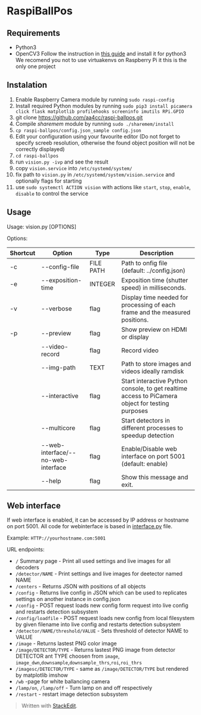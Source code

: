 # RaspiBallPos

## Requirements
- Python3
- OpenCV3
Follow the instruction in [this guide](http://www.pyimagesearch.com/2016/04/18/install-guide-raspberry-pi-3-raspbian-jessie-opencv-3/) and install it for python3
We recomend you not to use virtuakenvs on Raspberry Pi it this is the only one project

## Instalation
1) Enable Raspberry Camera module by running ```sudo raspi-config```
1) Install required Python modules by running ```sudo pip3 install picamera click flask matplotlib profilehooks screeninfo imutils RPi.GPIO```
1) git clone https://github.com/aa4cc/raspi-ballpos.git
1) Compile _sharemem_ module by running ```sudo ./sharemem/install```
1) ```cp raspi-ballpos/config.json_sample config.json```
1) Edit your configuration using your favourite editor (Do not forget to specify screeb resolution, otherwise the found object position will not be correctly displayed)
1) ```cd raspi-ballpos```
1) run ```vision.py -ivp``` and see the result
1) copy ```vision.service``` into ```/etc/systemd/system/```
1) fix path to ```vision.py``` in ```/etc/systemd/system/vision.service``` and optionally flags for starting
1) use ```sudo systemctl ACTION vision``` with actions like ```start```, ```stop```, ```enable```, ```disable``` to control the service

## Usage
Usage: vision.py [OPTIONS]

Options:

|Shortcut| Option | Type | Description|
|--|--|--|--|
| -c | \-\-config-file | FILE PATH | Path to onfig file (default: ../config.json)|
| -e | \-\-exposition-time | INTEGER | Exposition time (shutter speed) in milliseconds.|
| -v | \-\-verbose| flag | Display time needed for processing of each frame and the measured positions.|
| -p | \-\-preview |flag | Show preview on HDMI or display|
| | \-\-video-record | flag | Record video|
| | \-\-img-path | TEXT| Path to store images and videos ideally ramdisk|
| | \-\-interactive| flag | Start interactive Python console, to get realtime access to PiCamera object for testing purposes |
| |\-\-multicore| flag | Start detectors in different processes to speedup detection |
| |\-\-web-interface/--no-web-interface | flag | Enable/Disable web interface on port 5001 (default: enable) |
| |\-\-help |flag | Show this message and exit.|

## Web interface

If web interface is enabled, it can be accessed by IP address or hostname on port 5001. All code for webinterface is based in [interface.py](https://github.com/aa4cc/raspi-ballpos/blob/master/interface.py) file.

Example: ```HTTP://yourhostname.com:5001```

URL endpoints:

- ```/``` Summary page - Print all used settings and live images for all decoders
- ```/detector/NAME``` - Print settings and live images for deetector named NAME
- ```/centers``` - Returns JSON with positions of all objects
- ```/config``` - Returns live config in JSON which can be used to replicates settings on another instance in config.json
- ```/config``` - POST request loads new config form request into live config and restarts detection subsystem
- ```/config/loadfile``` - POST request loads new config from local filesystem by given filename into live config and restarts detection subsystem
- ```/detector/NAME/threshold/VALUE``` - Sets threshold of detector NAME to VALUE
- ```/image``` - Returns lastest PNG color image
- ```/image/DETECTOR/TYPE``` - Returns lastest PNG image from detector DETECTOR ant TYPE choosen from ```image```, ```image_dwn```,```downsample```,```downsample_thrs```,```roi```,```roi_thrs```
- ```/imagesc/DETECTOR/TYPE``` - same as ```/image/DETECTOR/TYPE``` but rendered by matplotlib imshow
- ```/wb``` -page for white ballancing camera
- ```/lamp/on```, ```/lamp/off``` - Turn lamp on and off respectively
- ```/restart``` - restart image detection subsystem


> Written with [StackEdit](https://stackedit.io/).
